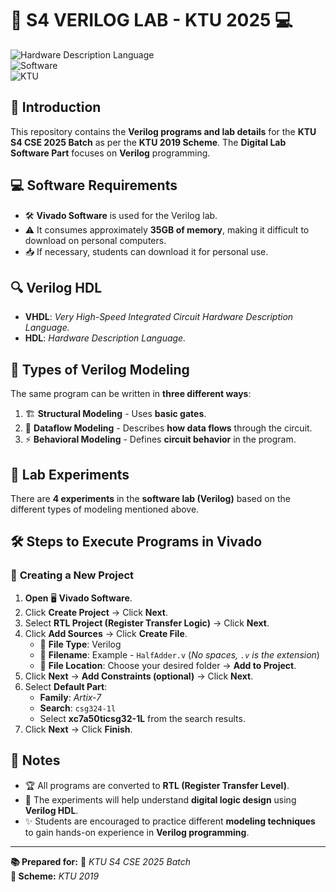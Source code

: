 # 🚀 **S4 VERILOG LAB - KTU 2025** 💻  

![Hardware Description Language](https://img.shields.io/badge/HDL-Verilog-blue)  
![Software](https://img.shields.io/badge/Software-Vivado%20%7C%20Xilinx-red)  
![KTU](https://img.shields.io/badge/Scheme-KTU%202019-orange)  

## 📌 **Introduction**
This repository contains the **Verilog programs and lab details** for the **KTU S4 CSE 2025 Batch** as per the **KTU 2019 Scheme**. The **Digital Lab Software Part** focuses on **Verilog** programming.

## 💻 **Software Requirements**
- 🛠 **Vivado Software** is used for the Verilog lab.
- ⚠️ It consumes approximately **35GB of memory**, making it difficult to download on personal computers.
- 📥 If necessary, students can download it for personal use.

## 🔍 **Verilog HDL**
- **VHDL**: *Very High-Speed Integrated Circuit Hardware Description Language.*
- **HDL**: *Hardware Description Language.*

## 📑 **Types of Verilog Modeling**
The same program can be written in **three different ways**:
1. 🏗 **Structural Modeling** - Uses **basic gates**.
2. 🔄 **Dataflow Modeling** - Describes **how data flows** through the circuit.
3. ⚡ **Behavioral Modeling** - Defines **circuit behavior** in the program.

## 📝 **Lab Experiments**
There are **4 experiments** in the **software lab (Verilog)** based on the different types of modeling mentioned above.

## 🛠 **Steps to Execute Programs in Vivado**
### 🎯 **Creating a New Project**
1. **Open** 🖥 **Vivado Software**.
2. Click **Create Project** → Click **Next**.
3. Select **RTL Project (Register Transfer Logic)** → Click **Next**.
4. Click **Add Sources** → Click **Create File**.
   - 📂 **File Type**: Verilog
   - 📝 **Filename**: Example - `HalfAdder.v` (*No spaces, `.v` is the extension*)
   - 📁 **File Location**: Choose your desired folder → **Add to Project**.
5. Click **Next** → **Add Constraints (optional)** → Click **Next**.
6. Select **Default Part**:
   - **Family**: *Artix-7*
   - **Search**: `csg324-1l`
   - Select **xc7a50ticsg32-1L** from the search results.
7. Click **Next** → Click **Finish**.

## 🔔 **Notes**
- 🏆 All programs are converted to **RTL (Register Transfer Level)**.
- 🧠 The experiments will help understand **digital logic design** using **Verilog HDL**.
- ✨ Students are encouraged to practice different **modeling techniques** to gain hands-on experience in **Verilog programming**.

---
**📚 Prepared for:** 🏫 *KTU S4 CSE 2025 Batch*  
**📜 Scheme:** *KTU 2019*  
